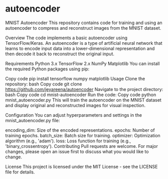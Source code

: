# autoencoder
MNIST Autoencoder
This repository contains code for training and using an autoencoder to compress and reconstruct images from the MNIST dataset.

Overview
The code implements a basic autoencoder using TensorFlow/Keras. An autoencoder is a type of artificial neural network that learns to encode input data into a lower-dimensional representation and then decode it back to reconstruct the original input.

Requirements
Python 3.x
TensorFlow 2.x
NumPy
Matplotlib
You can install the required Python packages using pip:

Copy code
pip install tensorflow numpy matplotlib
Usage
Clone the repository:
bash
Copy code
git clone https://github.com/jeyareena/autoencoder
Navigate to the project directory:
bash
Copy code
cd mnist-autoencoder
Run the code:
Copy code
python mnist_autoencoder.py
This will train the autoencoder on the MNIST dataset and display original and reconstructed images for visual inspection.

Configuration
You can adjust hyperparameters and settings in the mnist_autoencoder.py file:

encoding_dim: Size of the encoded representations.
epochs: Number of training epochs.
batch_size: Batch size for training.
optimizer: Optimization algorithm (e.g., 'adam').
loss: Loss function for training (e.g., 'binary_crossentropy').
Contributing
Pull requests are welcome. For major changes, please open an issue first to discuss what you would like to change.

License
This project is licensed under the MIT License - see the LICENSE file for details.

